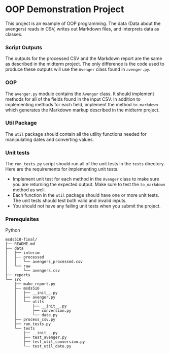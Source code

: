 # OOP Demonstration Project

This project is an example of OOP programming. The data (Data about the avengers) reads in CSV, writes out Markdown files, and interprets data as classes. 

### Script Outputs

The outputs for the processed CSV and the Markdown report are the same as described in the midterm project.  The only difference is the code used to produce these outputs will use the `Avenger` class found in `avenger.py`.  

### OOP
The `avenger.py` module contains the `Avenger` class. It should implement methods for all of the fields found in the input CSV.  In addition to implementing methods for each field, implement the method `to_markdown` which generates the Markdown markup described in the midterm project. 

### Util Package

The `util` package should contain all the utility functions needed for manipulating dates and converting values. 

### Unit tests

The `run_tests.py` script should run all of the unit tests in the `tests` directory.  Here are the requirements for implementing unit tests. 

* Implement unit test for each method in the `Avenger` class to make sure you are returning the expected output.  Make sure to test the `to_markdown` method as well. 
* Each function in the `util` package should have one or more unit tests.  The unit tests should test both valid and invalid inputs. 
* You should not have any failing unit tests when you submit the project. 

### Prerequisites

Python


```nohighlight
msds510-final/
├── README.md
├── data
│   ├── interim
│   ├── processed
│   │   └── avengers_processed.csv
│   └── raw
│       └── avengers.csv
├── reports
└── src
    ├── make_report.py
    ├── msds510
    │   ├── __init__.py
    │   ├── avenger.py
    │   └── utils
    │       ├── __init__.py
    │       ├── conversion.py
    │       └── date.py
    ├── process_csv.py
    ├── run_tests.py
    └── tests
        ├── __init__.py
        ├── test_avenger.py
        ├── test_util_conversion.py
        └── test_util_date.py
```
